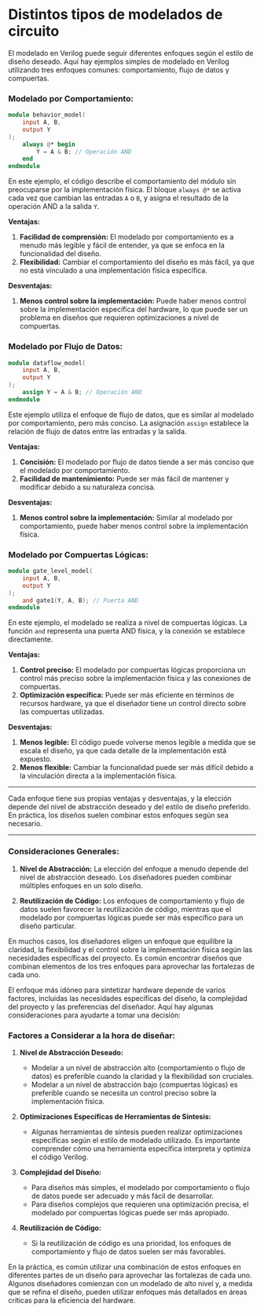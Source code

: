 # Distintos tipos de modelados de circuito

El modelado en Verilog puede seguir diferentes enfoques según el estilo de diseño deseado. Aquí hay ejemplos simples de modelado en Verilog utilizando tres enfoques comunes: comportamiento, flujo de datos y compuertas.

### Modelado por Comportamiento:

```verilog
module behavior_model(
    input A, B,
    output Y
);
    always @* begin
        Y = A & B; // Operación AND
    end
endmodule
```

En este ejemplo, el código describe el comportamiento del módulo sin preocuparse por la implementación física. El bloque `always @*` se activa cada vez que cambian las entradas `A` o `B`, y asigna el resultado de la operación AND a la salida `Y`.

**Ventajas:**
1. **Facilidad de comprensión:** El modelado por comportamiento es a menudo más legible y fácil de entender, ya que se enfoca en la funcionalidad del diseño.
2. **Flexibilidad:** Cambiar el comportamiento del diseño es más fácil, ya que no está vinculado a una implementación física específica.

**Desventajas:**
1. **Menos control sobre la implementación:** Puede haber menos control sobre la implementación específica del hardware, lo que puede ser un problema en diseños que requieren optimizaciones a nivel de compuertas.

### Modelado por Flujo de Datos:

```verilog
module dataflow_model(
    input A, B,
    output Y
);
    assign Y = A & B; // Operación AND
endmodule
```

Este ejemplo utiliza el enfoque de flujo de datos, que es similar al modelado por comportamiento, pero más conciso. La asignación `assign` establece la relación de flujo de datos entre las entradas y la salida.

**Ventajas:**
1. **Concisión:** El modelado por flujo de datos tiende a ser más conciso que el modelado por comportamiento.
2. **Facilidad de mantenimiento:** Puede ser más fácil de mantener y modificar debido a su naturaleza concisa.

**Desventajas:**
1. **Menos control sobre la implementación:** Similar al modelado por comportamiento, puede haber menos control sobre la implementación física.

### Modelado por Compuertas Lógicas:

```verilog
module gate_level_model(
    input A, B,
    output Y
);
    and gate1(Y, A, B); // Puerta AND
endmodule
```

En este ejemplo, el modelado se realiza a nivel de compuertas lógicas. La función `and` representa una puerta AND física, y la conexión se establece directamente.

**Ventajas:**
1. **Control preciso:** El modelado por compuertas lógicas proporciona un control más preciso sobre la implementación física y las conexiones de compuertas.
2. **Optimización específica:** Puede ser más eficiente en términos de recursos hardware, ya que el diseñador tiene un control directo sobre las compuertas utilizadas.

**Desventajas:**
1. **Menos legible:** El código puede volverse menos legible a medida que se escala el diseño, ya que cada detalle de la implementación está expuesto.
2. **Menos flexible:** Cambiar la funcionalidad puede ser más difícil debido a la vinculación directa a la implementación física.


---
Cada enfoque tiene sus propias ventajas y desventajas, y la elección depende del nivel de abstracción deseado y del estilo de diseño preferido. En práctica, los diseños suelen combinar estos enfoques según sea necesario.

---


### Consideraciones Generales:

1. **Nivel de Abstracción:** La elección del enfoque a menudo depende del nivel de abstracción deseado. Los diseñadores pueden combinar múltiples enfoques en un solo diseño.

2. **Reutilización de Código:** Los enfoques de comportamiento y flujo de datos suelen favorecer la reutilización de código, mientras que el modelado por compuertas lógicas puede ser más específico para un diseño particular.

En muchos casos, los diseñadores eligen un enfoque que equilibre la claridad, la flexibilidad y el control sobre la implementación física según las necesidades específicas del proyecto. Es común encontrar diseños que combinan elementos de los tres enfoques para aprovechar las fortalezas de cada uno.

El enfoque más idóneo para sintetizar hardware depende de varios factores, incluidas las necesidades específicas del diseño, la complejidad del proyecto y las preferencias del diseñador. Aquí hay algunas consideraciones para ayudarte a tomar una decisión:

### Factores a Considerar a la hora de diseñar:
1. **Nivel de Abstracción Deseado:**
   - Modelar a un nivel de abstracción alto (comportamiento o flujo de datos) es preferible cuando la claridad y la flexibilidad son cruciales.
   - Modelar a un nivel de abstracción bajo (compuertas lógicas) es preferible cuando se necesita un control preciso sobre la implementación física.

2. **Optimizaciones Específicas de Herramientas de Síntesis:**
   - Algunas herramientas de síntesis pueden realizar optimizaciones específicas según el estilo de modelado utilizado. Es importante comprender cómo una herramienta específica interpreta y optimiza el código Verilog.

3. **Complejidad del Diseño:**
   - Para diseños más simples, el modelado por comportamiento o flujo de datos puede ser adecuado y más fácil de desarrollar.
   - Para diseños complejos que requieren una optimización precisa, el modelado por compuertas lógicas puede ser más apropiado.

4. **Reutilización de Código:**
   - Si la reutilización de código es una prioridad, los enfoques de comportamiento y flujo de datos suelen ser más favorables.

En la práctica, es común utilizar una combinación de estos enfoques en diferentes partes de un diseño para aprovechar las fortalezas de cada uno. Algunos diseñadores comienzan con un modelado de alto nivel y, a medida que se refina el diseño, pueden utilizar enfoques más detallados en áreas críticas para la eficiencia del hardware.